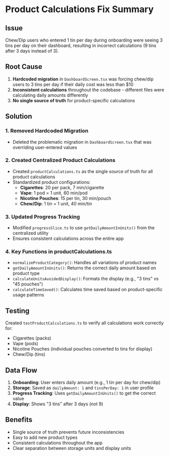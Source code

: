 # Product Calculations Fix Summary

## Issue
Chew/Dip users who entered 1 tin per day during onboarding were seeing 3 tins per day on their dashboard, resulting in incorrect calculations (9 tins after 3 days instead of 3).

## Root Cause
1. **Hardcoded migration** in `DashboardScreen.tsx` was forcing chew/dip users to 3 tins per day if their daily cost was less than $10
2. **Inconsistent calculations** throughout the codebase - different files were calculating daily amounts differently
3. **No single source of truth** for product-specific calculations

## Solution

### 1. Removed Hardcoded Migration
- Deleted the problematic migration in `DashboardScreen.tsx` that was overriding user-entered values

### 2. Created Centralized Product Calculations
- Created `productCalculations.ts` as the single source of truth for all product calculations
- Standardized product configurations:
  - **Cigarettes**: 20 per pack, 7 min/cigarette
  - **Vape**: 1 pod = 1 unit, 60 min/pod
  - **Nicotine Pouches**: 15 per tin, 30 min/pouch
  - **Chew/Dip**: 1 tin = 1 unit, 40 min/tin

### 3. Updated Progress Tracking
- Modified `progressSlice.ts` to use `getDailyAmountInUnits()` from the centralized utility
- Ensures consistent calculations across the entire app

### 4. Key Functions in productCalculations.ts
- `normalizeProductCategory()`: Handles all variations of product names
- `getDailyAmountInUnits()`: Returns the correct daily amount based on product type
- `calculateUnitsAvoidedDisplay()`: Formats the display (e.g., "3 tins" vs "45 pouches")
- `calculateTimeSaved()`: Calculates time saved based on product-specific usage patterns

## Testing
Created `testProductCalculations.ts` to verify all calculations work correctly for:
- Cigarettes (packs)
- Vape (pods)
- Nicotine Pouches (individual pouches converted to tins for display)
- Chew/Dip (tins)

## Data Flow
1. **Onboarding**: User enters daily amount (e.g., 1 tin per day for chew/dip)
2. **Storage**: Saved as `dailyAmount: 1` and `tinsPerDay: 1` in user profile
3. **Progress Tracking**: Uses `getDailyAmountInUnits()` to get the correct value
4. **Display**: Shows "3 tins" after 3 days (not 9)

## Benefits
- Single source of truth prevents future inconsistencies
- Easy to add new product types
- Consistent calculations throughout the app
- Clear separation between storage units and display units 